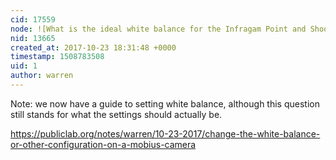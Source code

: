 ```yaml
---
cid: 17559
node: ![What is the ideal white balance for the Infragam Point and Shoot?](../notes/abdul/10-28-2016/what-is-the-ideal-white-balance-for-the-infragam-point-and-shoot)
nid: 13665
created_at: 2017-10-23 18:31:48 +0000
timestamp: 1508783508
uid: 1
author: warren
---
```


Note: we now have a guide to setting white balance, although this question still stands for what the settings should actually be. 

https://publiclab.org/notes/warren/10-23-2017/change-the-white-balance-or-other-configuration-on-a-mobius-camera